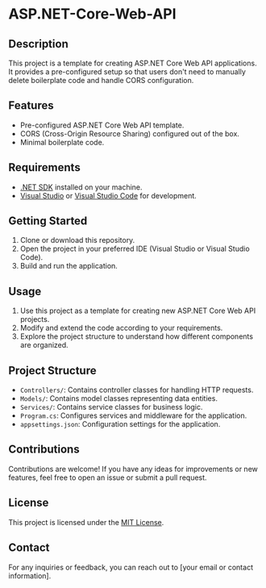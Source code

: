 # ASP.NET-Core-Web-API

## Description
This project is a template for creating ASP.NET Core Web API applications. It provides a pre-configured setup so that users don't need to manually delete boilerplate code and handle CORS configuration.

## Features
- Pre-configured ASP.NET Core Web API template.
- CORS (Cross-Origin Resource Sharing) configured out of the box.
- Minimal boilerplate code.

## Requirements
- [.NET SDK](https://dotnet.microsoft.com/download) installed on your machine.
- [Visual Studio](https://visualstudio.microsoft.com/) or [Visual Studio Code](https://code.visualstudio.com/) for development.

## Getting Started
1. Clone or download this repository.
2. Open the project in your preferred IDE (Visual Studio or Visual Studio Code).
3. Build and run the application.

## Usage
1. Use this project as a template for creating new ASP.NET Core Web API projects.
2. Modify and extend the code according to your requirements.
3. Explore the project structure to understand how different components are organized.

## Project Structure
- `Controllers/`: Contains controller classes for handling HTTP requests.
- `Models/`: Contains model classes representing data entities.
- `Services/`: Contains service classes for business logic.
- `Program.cs`: Configures services and middleware for the application.
- `appsettings.json`: Configuration settings for the application.

## Contributions
Contributions are welcome! If you have any ideas for improvements or new features, feel free to open an issue or submit a pull request.

## License
This project is licensed under the [MIT License](LICENSE).

## Contact
For any inquiries or feedback, you can reach out to [your email or contact information].
